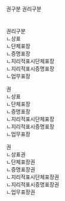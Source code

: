 권구분
권리구분

#
권리구분  
ㄴ상표  
ㄴ단체표장  
ㄴ증명표장   
ㄴ지리적표시단체표장  
ㄴ지리적표시증명표장  
ㄴ업무표장  

권  
ㄴ상표  
ㄴ단체표장  
ㄴ증명표장  
ㄴ지리적표시단체표장  
ㄴ지리적표시증명표장  
ㄴ업무표장  

권  
ㄴ상표권  
ㄴ단체표장권  
ㄴ증명표장권  
ㄴ지리적표시단체표장권  
ㄴ지리적표시증명표장권  
ㄴ업무표장권  
